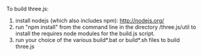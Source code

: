 To build three.js:

1. install nodejs (which also includes npm): http://nodejs.org/
2. run "npm install" from the command line in the directory /three.js/util to install the requires node modules for the build.js script.
3. run your choice of the various build*.bat or build*.sh files to build three.js

